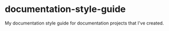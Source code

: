 # documentation-style-guide
My documentation style guide for documentation projects that I've created. 
